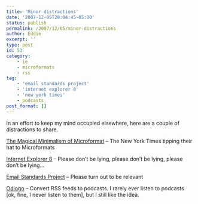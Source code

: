 ```yaml
---
title: 'Minor distractions'
date: '2007-12-05T20:04:45-05:00'
status: publish
permalink: /2007/12/05/minor-distractions
author: Eddie
excerpt: ''
type: post
id: 53
category:
    - ie
    - microformats
    - rss
tag:
    - 'email standards project'
    - 'internet explorer 8'
    - 'new york times'
    - podcasts
post_format: []
---
```

In an effort to keep my mind occupied elsewhere, here are a couple of distractions to share.

[The Magical Minimalism of Microformat](http://open.blogs.nytimes.com/2007/12/05/the-magical-minimalism-of-microformats/) – The New York Times tipping their hat to Microformats

[Internet Explorer 8](http://blogs.msdn.com/ie/archive/2007/12/05/internet-explorer-8.aspx) – Please don’t be lying, please don’t be lying, please don’t be lying...

[Email Standards Project](http://www.email-standards.org/) – Please turn out to be relevant

[Odiogo](http://odiogo.com/) – Convert RSS feeds to podcasts. I rarely ever listen to podcasts \[ok, fine, I never listen to them\], but I still like the idea.